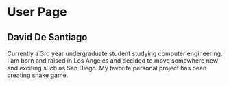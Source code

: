 # User Page
## David De Santiago
Currently a 3rd year undergraduate student studying computer engineering. I am born and raised in Los Angeles and decided to move somewhere new and exciting such as San Diego. My favorite personal project has been creating snake game. 
